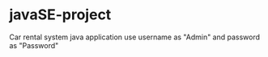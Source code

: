 # javaSE-project
Car rental system java application
use username as "Admin" and password as "Password"
